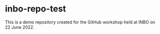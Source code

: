 # inbo-repo-test
This is a demo repository created for the GitHub workshop held at INBO on 22 June 2022.
